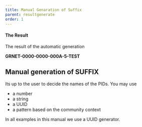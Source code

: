 ```yaml
---
title: Manual Genaration of Suffix
parent: resultgenerate
order: 1
---
```



#### The Result

The result of the automatic generation

<span class="txtcenter"><strong>GRNET-0000-0000-000A-5-TEST </strong></span>

## Manual generation of SUFFIX

Its up to the user to decide the names of the PIDs. You may use

- a number
- a string
- a UUID 
- a pattern based on the community context


In all examples in this manual we use a UUID generator.

